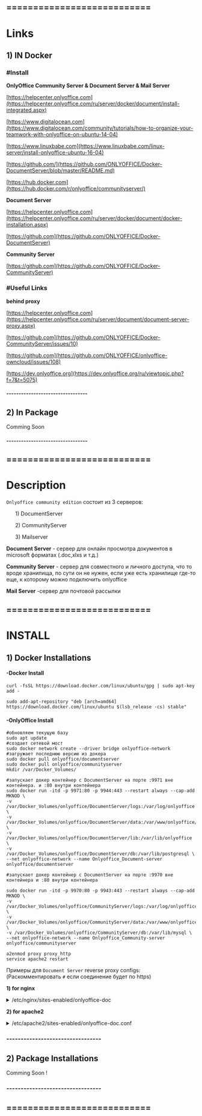 ## ===========================
# Links

## 1) IN Docker

### #Install

**OnlyOffice Community Server & Document Server & Mail Server**

[https://helpcenter.onlyoffice.com](https://helpcenter.onlyoffice.com/ru/server/docker/document/install-integrated.aspx)

[https://www.digitalocean.com](https://www.digitalocean.com/community/tutorials/how-to-organize-your-teamwork-with-onlyoffice-on-ubuntu-14-04)

[https://www.linuxbabe.com](https://www.linuxbabe.com/linux-server/install-onlyoffice-ubuntu-16-04)

[https://github.com/](https://github.com/ONLYOFFICE/Docker-DocumentServer/blob/master/README.md)

[https://hub.docker.com](https://hub.docker.com/r/onlyoffice/communityserver/)

**Document Server**

[https://helpcenter.onlyoffice.com](https://helpcenter.onlyoffice.com/ru/server/docker/document/docker-installation.aspx)

[https://github.com](https://github.com/ONLYOFFICE/Docker-DocumentServer)

**Community Server**

[https://github.com](https://github.com/ONLYOFFICE/Docker-CommunityServer)

###  #Useful Links

**behind proxy**

[https://helpcenter.onlyoffice.com](https://helpcenter.onlyoffice.com/ru/server/document/document-server-proxy.aspx)

[https://github.com](https://github.com/ONLYOFFICE/Docker-CommunityServer/issues/10)

[https://github.com](https://github.com/ONLYOFFICE/onlyoffice-owncloud/issues/108)

[https://dev.onlyoffice.org](https://dev.onlyoffice.org/ru/viewtopic.php?f=7&t=5075)

#### ---------------------------------

 
## 2) In Package

Comming Soon

#### ---------------------------------
## ===========================


# Description

`Onlyoffice community edition` состоит из 3 серверов:
<ul>1) DocumentServer</ul>
<ul>2) CommunityServer</ul>
<ul>3) Mailserver</ul>

**Document Server** - сервер для онлайн просмотра документов в microsoft форматах (.doc,xlxs и т.д.) 

**Community Server** - сервер для совместного и личного доступа, что то вроде хранилища, по сути он не нужен, если уже есть хранилище где-то еще, к которому можно подключить onlyoffice
 
 **Mail Server** -сервер для почтовой рассылки 
 
## ===========================


# INSTALL


## 1) Docker Installations

#### -Docker Install
```nginx
curl -fsSL https://download.docker.com/linux/ubuntu/gpg | sudo apt-key add -

sudo add-apt-repository "deb [arch=amd64] https://download.docker.com/linux/ubuntu $(lsb_release -cs) stable"
```


#### -OnlyOffice Install
```nginx
#обновляем текущую базу
sudo apt update
#создает сетевой мост
sudo docker network create --driver bridge onlyoffice-network
#загружает последнюю версию из докера
sudo docker pull onlyoffice/documentserver
sudo docker pull onlyoffice/communityserver
mkdir /var/Docker_Volumes/

#запускает докер контейнер c DocumentServer на порте :9971 вне контейнера. и :80 внутри контейнера
sudo docker run -itd -p 9971:80 -p 9944:443 --restart always --cap-add MKNOD \
-v /var/Docker_Volumes/onlyoffice/DocumentServer/logs:/var/log/onlyoffice \
-v /var/Docker_Volumes/onlyoffice/DocumentServer/data:/var/www/onlyoffice/Data \
-v /var/Docker_Volumes/onlyoffice/DocumentServer/lib:/var/lib/onlyoffice \
-v /var/Docker_Volumes/onlyoffice/DocumentServer/db:/var/lib/postgresql \
--net onlyoffice-network --name Onlyoffice_Document-server onlyoffice/documentserver

#запускает докер контейнер c DocumentServer на порте :9970 вне контейнера и :80 внутри контейнера

sudo docker run -itd -p 9970:80 -p 9943:443 --restart always --cap-add MKNOD \
-v /var/Docker_Volumes/onlyoffice/CommunityServer/logs:/var/log/onlyoffice \
-v /var/Docker_Volumes/onlyoffice/CommunityServer/data:/var/www/onlyoffice/Data \
-v /var/Docker_Volumes/onlyoffice/CommunityServer/db:/var/lib/mysql \
--net onlyoffice-network --name Onlyoffice_Community-server onlyoffice/communityserver

a2enmod proxy proxy_http
service apache2 restart
```


Примеры для `Document Server` reverse proxy configs: (Раскомментировать `#` если соединение будет по https)

**1) for nginx**

<d>
	<details>
		<summary>/etc/nginx/sites-enabled/onlyoffice-doc </summary> 

```nginx 		
upstream docservice {
  server 127.0.0.1:9971;
}
	
map $http_host $this_host {
    "" $host;
    default $http_host;
}

map $http_x_forwarded_proto $the_scheme {
     default $http_x_forwarded_proto;
     "" $scheme;
}

map $http_x_forwarded_host $the_host {
    default $http_x_forwarded_host;
    "" $this_host;
}

map $http_upgrade $proxy_connection {
  default upgrade;
  "" close;
}

proxy_set_header Upgrade $http_upgrade;
proxy_set_header Connection $proxy_connection;
proxy_set_header X-Forwarded-Host $the_host;
proxy_set_header X-Forwarded-Proto $the_scheme;
proxy_set_header X-Forwarded-For $proxy_add_x_forwarded_for;


server {
    listen       80;
    server_name  onlyoffice-doc.example.com;
#   return 301 https://$host$request_uri;
#}

#server {
#        listen 443;
#	server_name onlyoffice-doc.example.com;

#    ssl_certificate /etc/letsencrypt/live/onlyoffice-doc.example.com/fullchain.pem; # managed by Certbot
#    ssl_certificate_key /etc/letsencrypt/live/onlyoffice-doc.example.com/privkey.pem; # managed by Certbot
#    include /etc/letsencrypt/options-ssl-nginx.conf; # managed by Certbo
#    ssl_dhparam /etc/letsencrypt/ssl-dhparams.pem; # managed by Certbot

  location / {
    proxy_pass http://docservice;
    proxy_http_version 1.1;
  }
	
}
```

</details>
</d>

**2) for apache2**

<d>
<details>
		<summary> /etc/apache2/sites-enabled/onlyoffice-doc.conf </summary>

```apache
<VirtualHost *:80>
        ServerAdmin webmaster@localhost
        ServerName onlyoffice-doc.example.com
        DocumentRoot /var/www/onlyoffice

#       RewriteEngine on
#       RewriteCond %{HTTPS} !=on
#       RewriteRule ^(.*)$ https://%{HTTP_HOST}/$1 [R=301,L]

#</VirtualHost>

#<IfModule mod_ssl.c>
#<VirtualHost *:443>
        ServerAdmin webmaster@localhost
        ServerName onlyoffice-doc.example.com


#      SSLCertificateFile /etc/letsencrypt/live/onlyoffice-doc.example.com/fullchain.pem
#      SSLCertificateKeyFile /etc/letsencrypt/live/onlyoffice-doc.example.com/privkey.pem
#      Include /etc/letsencrypt/options-ssl-apache.conf

        ErrorLog /var/log/apache2/onlyoffice_error.log
        CustomLog /var/log/apache2/onlyoffice_access.log combined


        AllowEncodedSlashes On
#       SSLEngine On
#       SSLProxyEngine On
        ProxyPreserveHost On
        ProxyRequests Off
        SetEnvIf Host "^(.*)$" THE_HOST=$1
		
		#http если без SSL
        RequestHeader setifempty X-Forwarded-Proto https 
        RequestHeader setifempty X-Forwarded-Host %{THE_HOST}e
        ProxyAddHeaders Off

        ProxyPassMatch (.*)(\/websocket)$ "ws://127.0.0.1/$1$2"
        ProxyPass / http://127.0.0.1:9971/
        ProxyPassReverse / http://127.0.0.1:9971/

</VirtualHost>
#</IfModule>
```

</details>
</d>


### ---------------------------------


## 2) Package Installations


Comming Soon !


### ---------------------------------

## ===========================
